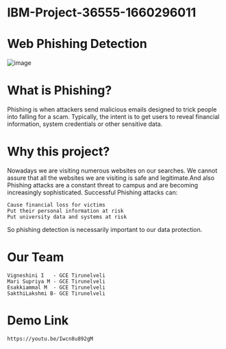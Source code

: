 # IBM-Project-36555-1660296011

# Web Phishing Detection

![image](https://user-images.githubusercontent.com/94916479/202640220-e11462a2-ebbc-40e2-97d7-c672facfc9a4.png)


# What is Phishing?
Phishing is when attackers send malicious emails designed to trick people into falling for a scam. Typically, the intent is to get users to reveal financial information, system credentials or other sensitive data.

# Why this project?

Nowadays we are visiting numerous websites on our searches. We cannot assure that all the websites we are visiting is safe and legitimate.And also Phishing attacks are a constant threat to campus and are becoming increasingly sophisticated. Successful Phishing attacks can:

    Cause financial loss for victims
    Put their personal information at risk
    Put university data and systems at risk

So phishing detection is necessarily important to our data protection.

# Our Team

    Vigneshini I   - GCE Tirunelveli
    Mari Supriya M - GCE Tirunelveli
    Esakkiammal M  - GCE Tirunelveli
    SakthiLakshmi B- GCE Tirunelveli
    
  # Demo Link
    https://youtu.be/Iwcn8u892gM
    

